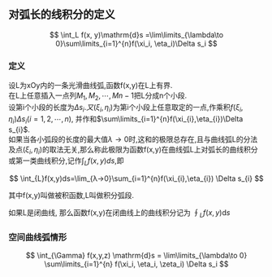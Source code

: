 ## 对弧长的线积分的定义

$$
\int_L f(x, y)\mathrm{d}s
=\lim\limits_{\lambda\to 0}\sum\limits_{i=1}^{n}f(\xi_i, \eta_i)\Delta s_i
$$

### 定义

设L为xOy内的一条光滑曲线弧,函数f(x,y)在L上有界. <BR>
在L上任意插入一点列$M_{1},M_{2},\cdots,M{n-1}$把L分成n个小段. <BR>
设第i个小段的长度为$Δs_{i}.又(\xi_{i},\eta_{i})$为第i个小段上任意取定的一点,作乘积$f(\xi_{i},\eta_{i})\Delta s_{i}(i=1,2,\cdots,n)$, 并作和$\sum\limits_{i=1}^{n}f(\xi_{i},\eta_{i})\Delta s_{i}$. <BR>
如果当各小弧段的长度的最大值$\lambda \to 0$时,这和的极限总存在,且与曲线弧L的分法及点$(\xi_{i},\eta_{i})$的取法无关,那么称此极限为函数f(x,y)在曲线弧L上对弧长的曲线积分或第一类曲线积分,记作$\int_{L}f(x,y)ds$,即

$$
\int_{L}f(x,y)ds=\lim_{λ→0}\sum_{i=1}^{n}f(\xi_{i},\eta_{i}) \Delta s_{i}
$$

其中f(x,y)叫做被积函数,L叫做积分弧段.

如果L是闭曲线, 那么函数f(x,y)在闭曲线上的曲线积分记为 $\displaystyle \oint_L f(x,y) \mathrm{d}s$

### 空间曲线弧情形

$$
\int_{\Gamma} f(x,y,z) \mathrm{d}s
= \lim\limits_{\lambda\to 0} \sum\limits_{i=1}^{n} f(\xi_i, \eta_i, \zeta_i) \Delta s_i
$$
